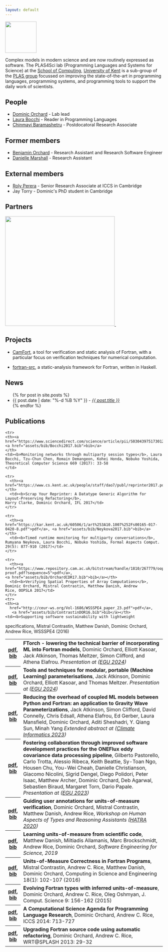 ```yaml
---
layout: default
---
```


<img src="https://camfort.github.io/tvcs2017/kent-logo.jpg" style="height:100px;float:right:" />

Complex models in modern science and are now routinely expressed as software. The PLAS4Sci lab (Programming Languages and Systems
for Science) at the [School of Computing](https://www.cs.kent.ac.uk/), [University of Kent](https://www.kent.ac.uk/) is a sub-group
of the [PLAS group](https://research.kent.ac.uk/programming-languages-systems/) focussed on improving the state-of-the-art in programming languages, programming systems, and programming tools to support the daily work of scientists.

## People

* [Dominic Orchard](https://dorchard.github.io/) - Lab lead
* [Laura Bocchi](https://www.kent.ac.uk/computing/people/3119/bocchi-laura) - Reader in Programming Languages
* [Chinmayi Baramashetru](https://scholar.google.com/citations?user=Uy018TAAAAAJ&hl=en) - Postdocatoral Research Associate

## Former members

* [Benjamin Orchard](https://github.com/raehik) - Research Assistant and Research Software Engineer
* [Danielle Marshall](https://starsandspira.ls/) - Research Assistant

## External members

* [Roly Perera](https://dynamicaspects.org/research/) - Senior Research Associate at ICCS in Cambridge
* Jay Torry - Dominic's PhD student in Cambridge
  
## Partners

<a href="https://iccs.cam.ac.uk/">
<img src="https://plas4sci.github.io/assets/images/iccs-logo.jpg" style='width:350px;' />
</a>
&nbsp;

## Projects

* [CamFort](https://camfort.github.io), a tool for verification and static analysis of Fortran, with a particular focus on verification techniques for numerical computation.

* [fortran-src](https://github.com/camfort/fortran-src), a static-analysis framework for Fortran, written in Haskell.

## News

<ul>
  {% for post in site.posts %}
    <li>
	    {{ post.date | date: "%-d %B %Y" }} - <i><a href="{{ post.url }}">{{ post.title }}</a></i>
    </li>
  {% endfor %}
</ul>

## Publications

<table id="pubs">

<tr>
    <th><a
      href="https://meetingorganizer.copernicus.org/EGU24/EGU24-17852.html?pdf">pdf</a>,
      <a href="https://plas4sci.github.io/assets/bib/OrchardEGU24.bib">bib</a>
    </th>
      <td><b>FTorch - lowering the technical barrier of incorporating ML into Fortran models</b>,
  Dominic Orchard, Elliott Kasoar, Jack Atkinson, Thomas Meltzer, Simon Clifford, and Athena Elafrou.
	<i>Presentation at
	(<a href="https://">EGU 2024</a>)</i>
      </td>
      </tr>


<tr>
    <th><a
      href="https://meetingorganizer.copernicus.org/EGU24/EGU24-18057.html?pdf">pdf</a>,
      <a href="https://plas4sci.github.io/assets/bib/Atkinson2024.bib">bib</a>
    </th>
      <td><b>Tools and techniques for modular, portable (Machine Learning) parameterisations</b>,
  Jack Atkinson, Dominic Orchard, Elliott Kasoar, and Thomas Meltzer.
	<i>Presentation at
	(<a href="https://">EGU 2024</a>)</i>
      </td>
      </tr>

<tr>
    <th><a
      href="https://cambridge-iccs.github.io/climate-informatics-2023/assets/pdfs/Reducing_the_overhead_of_coupled_ML_models.pdf">pdf</a>,
      <a href="https://dorchard.github.io/assets/bibtex/2023-coupling.txt">bib</a>
    </th>
      <td><b>Reducing the overhead of coupled ML models between Python and Fortran: an application to Gravity Wave Parameterizations</b>,
  Jack Atkinson, Simon Clifford, David Connelly, Chris Edsall, Athena Elafrou, Ed Gerber, Laura Mansfield, Dominic Orchard, Aditi Sheshadri, Y. Qiang Sun, Minah Yang
	<i>Extended abstract at
	(<a href="https://cambridge-iccs.github.io/climate-informatics-2023/">Climate Informatics 2023</a>)</i>
      </td>
      </tr>
<tr>
    <th><a
      href="https://meetingorganizer.copernicus.org/EGU23/EGU23-11187.html?pdf">pdf</a>,
      <a href="https://dorchard.github.io/assets/bibtex/2023-oneflux.txt">bib</a>
    </th>
      <td><b>Fostering collaboration through improved software development practices for the ONEFlux eddy covariance data processing pipeline</b>,
  Gilberto Pastorello, Carlo Trotta, Alessio Ribeca, Keith Beattie, Sy-Toan Ngo, Housen Chu, You-Wei Cheah, Danielle Christianson, Giacomo Nicolini, Sigrid Dengel, Diego Polidori, Peter Isaac, Matthew Archer, Dominic Orchard, Deb Agarwal, Sebastien Biraud, Margaret Torn, Dario Papale.
	<i>Presentation at
	(<a href="https://egu23.eu/">EGU 2023</a>)</i>
      </td>
      </tr>
  <tr>
    <th><a
      href="https://arxiv.org/abs/2011.06094">pdf</a>,
      <a href="https://dblp.org/rec/journals/corr/abs-2011-06094.html?view=bibtex">bib</a>
    </th>
      <td><b>Guiding user annotations for units-of-measure verification</b>,
  Dominic Orchard, Mistral Contrastin, Matthew Danish, Andrew Rice,
	<i>Workshop on Human Aspects of Types and Reasoning Assistants
	(<a href="https://2020.splashcon.org/home/hatra-2020?plenary=Hide%20plenary%20sessions">HATRA 2020</a>)</i>
      </td>
      </tr>
  <tr>
    <th><a
      href="https://www.cl.cam.ac.uk/~mrd45/se4science19.pdf">pdf</a>,
      <a href="assets/bib/DanishABRO19.bib">bib</a>
    </th>
      <td><b> Learning units-of-measure from scientific code</b>,
  Matthew Danish, Miltiadis Allamanis, Marc Brockschmidt, Andrew Rice,
	 Dominic Orchard,
	<i>Software Engineering for Science, 2019</i>
      </td>
      </tr>

    <tr>
    <th><a href="https://www.sciencedirect.com/science/article/pii/S0304397517301263">pdf</a>, <a href="assets/bib/Bocchi2017.bib">bib</a>
    </th>
    <td><b>Monitoring networks through multiparty session types</b>, Laura Bocchi, Tzu-Chun Chen, Romain Demangeon, Kohei Honda, Nobuko Yoshida, Theoretical Computer Science 669 (2017): 33-58
    </td>
  </tr>

    <tr>
      <th><a href="https://www.cs.kent.ac.uk/people/staff/dao7/publ/reprinter2017.pdf">pdf</a></th>
      <td><b>Scrap Your Reprinter: A Datatype Generic Algorithm for
	Layout-Preserving Refactoring</b>,
	Harry Clarke, Dominic Orchard, IFL 2017</td>
    </tr>

    <tr>
      <th><a href="https://kar.kent.ac.uk/60506/1/art%253A10.1007%252Fs00165-017-0420-8.pdf">pdf</a>, <a href="assets/bib/Neykova2017.bib">bib</a>
    </th>
      <td><b>Timed runtime monitoring for multiparty conversations</b>,
	Rumyana Neykova, Laura Bocchi, Nobuko Yoshida, Formal Aspects Comput. 29(5): 877-910 (2017)</td>
    </tr>

    <tr>
      <th><a
	href="https://www.repository.cam.ac.uk/bitstream/handle/1810/267779/oopsla-proof.pdf?sequence=5">pdf</a>,
	<a href="assets/bib/OrchardCDR17.bib">bib</a></th>
      <td><b>Verifying Spatial Properties of Array Computations</b>,
	Dominic Orchard, Mistral Contrastin, Matthew Danish, Andrew
	Rice, OOPSLA 2017</td>
    </tr>
    <tr>
    <th><a
      href="http://ceur-ws.org/Vol-1686/WSSSPE4_paper_23.pdf">pdf</a>,
       <a href="assets/bib/ContrastinDOR16.bib">bib</a></th>
    <td><b>Supporting software sustainability with lightweight
  specifications</b>, Mistral Contrastin, Matthew Danish, Dominic
  Orchard, Andrew Rice, WSSSPE4 (2016)
    </td>
  </tr>

  <tr>
    <th><a href="http://www.cl.cam.ac.uk/~acr31/pubs/contrastin-units.pdf">pdf</a>, <a href="assets/bib/ContrastinRDO16.bib">bib</a></th>
    <td><b>Units-of-Measure Correctness in Fortran
      Programs</b>, Mistral Contrastin, Andrew C. Rice, Matthew Danish, Dominic
      Orchard, Computing in Science and Engineering 18(1): 102-107 (2016)
    </td>
  </tr>

  <tr>
    <th><a
      href="https://www.cs.kent.ac.uk/people/staff/dao7/publ/iccs15-fortran-units.pdf">pdf</a>, <a href="assets/bib/OrchardRO15.bib">bib</a></th>
    <td><b>Evolving Fortran types with inferred units-of-measure</b>,
      Dominic Orchard, Andrew C. Rice, Oleg Oshmyan, J. Comput. Science 9:
      156-162 (2015)
    </td>
  </tr>

  <tr>
    <th><a
    href="https://www.cs.kent.ac.uk/people/staff/dao7/publ/iccs14-orchard-rice.pdf">pdf</a>, <a href="assets/bib/OrchardR14.bib">bib</a>
    </th>
    <td><b>A Computational Science Agenda for Programming Language
      Research</b>, Dominic Orchard, Andrew C. Rice, ICCS 2014: 713-727
    </td>
  </tr>


  <tr>
    <th><a
      href="https://www.cs.kent.ac.uk/people/staff/dao7/publ/wrt13-orchard-rice.pdf">pdf</a>, <a href="assets/bib/OrchardR13.bib">bib</a>
    </th>
    <td><b>Upgrading Fortran source code
      using automatic refactoring</b>,
      Dominic Orchard, Andrew C. Rice, WRT@SPLASH 2013: 29-32
    </td>
  </tr>
</table>
